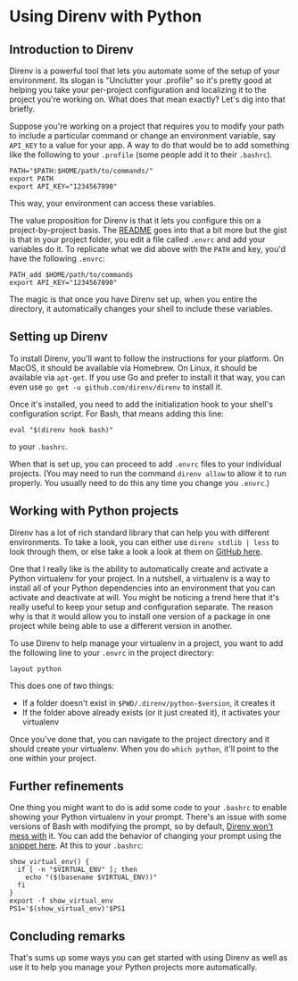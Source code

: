 # Using Direnv with Python

## Introduction to Direnv

Direnv is a powerful tool that lets you automate some of the setup of your
environment. Its slogan is "Unclutter your .profile" so it's pretty good at
helping you take your per-project configuration and localizing it to the project
you're working on. What does that mean exactly? Let's dig into that briefly.

Suppose you're working on a project that requires you to modify your path to
include a particular command or change an environment variable, say `API_KEY` to
a value for your app. A way to do that would be to add something like the
following to your `.profile` (some people add it to their `.bashrc`).

    PATH="$PATH:$HOME/path/to/commands/"
    export PATH
    export API_KEY="1234567890"

This way, your environment can access these variables. 

The value proposition for Direnv is that it lets you configure this on a
project-by-project basis. The [README](https://github.com/direnv/direnv) goes
into that a bit more but the gist is that in your project folder, you edit a
file called `.envrc` and add your variables do it. To replicate what we did
above with the `PATH` and key, you'd have the following `.envrc`:

    PATH_add $HOME/path/to/commands
    export API_KEY="1234567890"
    
    
The magic is that once you have Direnv set up, when you entire the directory, it
automatically changes your shell to include these variables.

## Setting up Direnv

To install Direnv, you'll want to follow the instructions for your platform. On
MacOS, it should be available via Homebrew. On Linux, it should be available via
`apt-get`. If you use Go and prefer to install it that way, you can even use `go
get -u github.com/direnv/direnv` to install it.

Once it's installed, you need to add the initialization hook to your shell's
configuration script. For Bash, that means adding this line:

    eval "$(direnv hook bash)"

to your `.bashrc`.

When that is set up, you can proceed to add `.envrc` files to your individual
projects. (You may need to run the command `direnv allow` to allow it to run
properly. You usually need to do this any time you change you `.envrc`.)

## Working with Python projects

Direnv has a lot of rich standard library that can help you with different
environments. To take a look, you can either use `direnv stdlib | less` to look
through them, or else take a look a look at them on [GitHub
here](https://github.com/direnv/direnv/blob/master/man/direnv-stdlib.1.md). 

One that I really like is the ability to automatically create and activate a
Python virtualenv for your project. In a nutshell, a virtualenv is a way to
install all of your Python dependencies into an environment that you can
activate and deactivate at will. You might be noticing a trend here that it's
really useful to keep your setup and configuration separate. The reason why is
that it would allow you to install one version of a package in one project while
being able to use a different version in another.

To use Direnv to help manage your virtualenv in a project, you want to add the
following line to your `.envrc` in the project directory:

    layout python
    
This does one of two things:

* If a folder doesn't exist in `$PWD/.direnv/python-$version`, it creates it
* If the folder above already exists (or it just created it), it activates your
  virtualenv

Once you've done that, you can navigate to the project directory and it should
create your virtualenv. When you do `which python`, it'll point to the one
within your project.

## Further refinements

One thing you might want to do is add some code to your `.bashrc` to enable
showing your Python virtualenv in your prompt. There's an issue with some
versions of Bash with modifying the prompt, so by default, [Direnv won't mess
with](https://github.com/direnv/direnv/issues/331#issuecomment-367015404) it.
You can add the behavior of changing your prompt using the [snippet
here](https://github.com/direnv/direnv/wiki/Python#restoring-the-ps1). At this
to your `.bashrc`:

    show_virtual_env() {
      if [ -n "$VIRTUAL_ENV" ]; then
        echo "($(basename $VIRTUAL_ENV))"
      fi
    }
    export -f show_virtual_env
    PS1='$(show_virtual_env)'$PS1
    
## Concluding remarks

That's sums up some ways you can get started with using Direnv as well as use it
to help you manage your Python projects more automatically.

